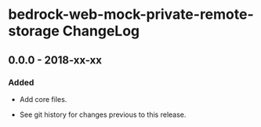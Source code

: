 # bedrock-web-mock-private-remote-storage ChangeLog

## 0.0.0 - 2018-xx-xx

### Added
- Add core files.

- See git history for changes previous to this release.
